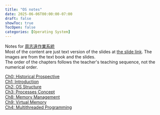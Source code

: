 ```yaml
---
title: "OS notes"
date: 2025-06-06T00:00:00-07:00
draft: false
showToc: true
TocOpen: false
categories: [Operating System]
---
```


Notes for [周志遠作業系統](https://ocw.nthu.edu.tw/ocw/index.php?page=course&cid=141)  
Most of the content are just text version of the slides at [the slide link](https://drive.google.com/drive/folders/1C1s3j0nO8jo57BqBmgS55AoL_LoJr-cr). The images are from the text book and the slides.  
The order of the chapters follows the teacher's teaching sequence, not the numerical order.

[Ch0: Historical Prospective](../ch0-historical-prospective)  
[Ch1: Introduction](../ch1-introduction)  
[Ch2: OS Structure](../ch2-os-structure.md)  
[Ch3: Processes Concept](../ch3-processes-concept)  
[Ch8: Memory Management](../ch8-memory-management)  
[Ch9: Virtual Memory](../ch9-virtual-memory)  
[Ch4: Multithreaded Programming](../ch4-multithreaded-programming)

<!-- [Ch0: historical prospective]({{< ref "/posts/os-notes/ch0-historical-prospective.md" >}}) -->